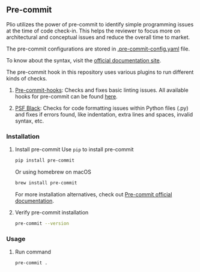 ## Pre-commit
Plio utilizes the power of pre-commit to identify simple programming issues at the time of code check-in. This helps the reviewer to focus more on architectural and conceptual issues and reduce the overall time to market.

The pre-commit configurations are stored in [.pre-commit-config.yaml](../.pre-commit-config.yaml) file.

To know about the syntax, visit the [official documentation site](https://pre-commit.com/).

The pre-commit hook in this repository uses various plugins to run different kinds of checks.

1. [Pre-commit-hooks](https://github.com/pre-commit/pre-commit-hooks): Checks and fixes basic linting issues. All available hooks for pre-commit can be found [here](https://github.com/pre-commit/pre-commit-hooks#hooks-available).

2. [PSF Black](https://github.com/psf/black): Checks for code formatting issues within Python files (.py) and fixes if errors found, like indentation, extra lines and spaces, invalid syntax, etc.

### Installation
1. Install pre-commit
    Use `pip` to install pre-commit
    ```sh
    pip install pre-commit
    ```

    Or using homebrew on macOS
    ```sh
    brew install pre-commit
    ```

    For more installation alternatives, check out [Pre-commit official documentation](https://pre-commit.com/#install).
2. Verify pre-commit installation
    ```sh
    pre-commit --version
    ```

### Usage
1. Run command
    ```sh
    pre-commit .
    ```
